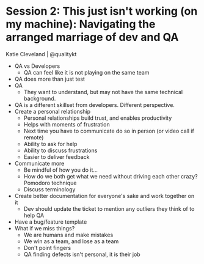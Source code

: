 # Session 2: This just isn't working (on my machine): Navigating the arranged marriage of dev and QA

Katie Cleveland | @qualitykt

  * QA vs Developers
    * QA can feel like it is not playing on the same team
  * QA does more than just test
  * QA
    * They want to understand, but may not have the same technical background.
  * QA is a different skillset from developers. Different perspective.
  * Create a personal relationship
    * Personal relationships build trust, and enables productivity
    * Helps with moments of frustration
    * Next time you have to communicate do so in person (or video call if remote)
    * Ability to ask for help
    * Ability to discuss frustrations
    * Easier to deliver feedback
  * Communicate more
    * Be mindful of how you do it...
    * How do we both get what we need without driving each other crazy? Pomodoro technique
    * Discuss terminology
  * Create better documentation for everyone's sake and work together on it
    * Dev should update the ticket to mention any outliers they think of to help QA
  * Have a bug/feature template
  * What if we miss things?
    * We are humans and make mistakes
    * We win as a team, and lose as a team
    * Don't point fingers
    * QA finding defects isn't personal, it is their job
  